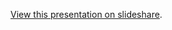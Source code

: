 [View this presentation on slideshare][slideshare].

[slideshare]: http://www.slideshare.net/thobe/nosql-overview-26629581 "NOSQL Overview"
